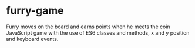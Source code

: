 # furry-game
Furry moves on the board and earns points when he meets the coin
JavaScript game with the use of ES6 classes and methods, x and y position and keyboard events.
